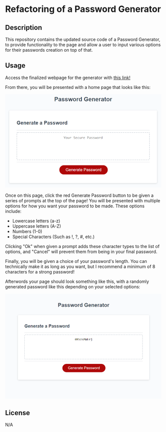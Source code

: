# Refactoring of a Password Generator

## Description
This repository contains the updated source code of a Password Generator, to provide functionality to the page and allow a user to input various options for their passwords creation on top of that. 

## Usage
Access the finalized webpage for the generator with [this link!](https://austinl96.github.io/refactoring-a-password-generator/)

From there, you will be presented with a home page that looks like this:

![alt text](assets/03-javascript-homework-demo.png)

Once on this page, click the red Generate Password button to be given a series of prompts at the top of the page! You will be presented with multiple options for how you want your password to be made. These options include:

<ul>
<li>Lowercase letters (a-z)</li>
<li>Uppercase letters (A-Z)</li>
<li>Numbers (1-0)</li>
<li>Special Characters (Such as !, ?, #, etc.)</li>
</ul>

Clicking "Ok" when given a prompt adds these character types to the list of options, and "Cancel" will prevent them from being in your final password.

Finally, you will be given a choice of your password's length. You can technically make it as long as you want, but I recommend a minimum of 8 characters for a strong password!

Afterwords your page should look something like this, with a randomly generated password like this depending on your selected options:

![alt text](assets/Final-password-demo.png)

## License
N/A